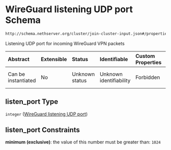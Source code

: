 # WireGuard listening UDP port Schema

```txt
http://schema.nethserver.org/cluster/join-cluster-input.json#/properties/listen_port
```

Listening UDP port for incoming WireGuard VPN packets

| Abstract            | Extensible | Status         | Identifiable            | Custom Properties | Additional Properties | Access Restrictions | Defined In                                                                         |
| :------------------ | :--------- | :------------- | :---------------------- | :---------------- | :-------------------- | :------------------ | :--------------------------------------------------------------------------------- |
| Can be instantiated | No         | Unknown status | Unknown identifiability | Forbidden         | Allowed               | none                | [join-cluster-input.json*](cluster/join-cluster-input.json "open original schema") |

## listen_port Type

`integer` ([WireGuard listening UDP port](join-cluster-input-properties-wireguard-listening-udp-port.md))

## listen_port Constraints

**minimum (exclusive)**: the value of this number must be greater than: `1024`
